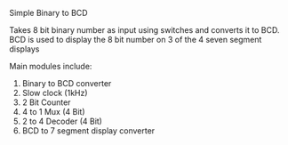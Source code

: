 Simple Binary to BCD 

Takes 8 bit binary number as input using switches and converts it to BCD. 
BCD is used to display the 8 bit number  on 3 of the 4 seven segment displays 

Main modules include:
1) Binary to BCD converter
2) Slow clock (1kHz)
3) 2 Bit Counter 
4) 4 to 1 Mux (4 Bit)
5) 2 to 4 Decoder (4 Bit) 
6) BCD to 7 segment display converter 

